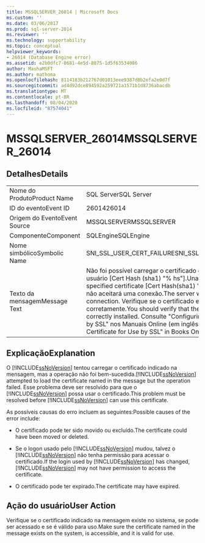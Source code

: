 ```yaml
---
title: MSSQLSERVER_26014 | Microsoft Docs
ms.custom: ''
ms.date: 03/06/2017
ms.prod: sql-server-2014
ms.reviewer: ''
ms.technology: supportability
ms.topic: conceptual
helpviewer_keywords:
- 26014 (Database Engine error)
ms.assetid: e2b0dfc7-0681-4e5d-8875-1d5f63534086
author: MashaMSFT
ms.author: mathoma
ms.openlocfilehash: 8114183b212767d01013eee9387d8b2efa2e0d7f
ms.sourcegitcommit: ad4d92dce894592a259721a1571b1d8736abacdb
ms.translationtype: MT
ms.contentlocale: pt-BR
ms.lasthandoff: 08/04/2020
ms.locfileid: "87574041"
---
```

# <a name="mssqlserver_26014"></a><span data-ttu-id="f869e-102">MSSQLSERVER_26014</span><span class="sxs-lookup"><span data-stu-id="f869e-102">MSSQLSERVER_26014</span></span>
    
## <a name="details"></a><span data-ttu-id="f869e-103">Detalhes</span><span class="sxs-lookup"><span data-stu-id="f869e-103">Details</span></span>  
  
|||  
|-|-|  
|<span data-ttu-id="f869e-104">Nome do Produto</span><span class="sxs-lookup"><span data-stu-id="f869e-104">Product Name</span></span>|<span data-ttu-id="f869e-105">SQL Server</span><span class="sxs-lookup"><span data-stu-id="f869e-105">SQL Server</span></span>|  
|<span data-ttu-id="f869e-106">ID do evento</span><span class="sxs-lookup"><span data-stu-id="f869e-106">Event ID</span></span>|<span data-ttu-id="f869e-107">26014</span><span class="sxs-lookup"><span data-stu-id="f869e-107">26014</span></span>|  
|<span data-ttu-id="f869e-108">Origem do Evento</span><span class="sxs-lookup"><span data-stu-id="f869e-108">Event Source</span></span>|<span data-ttu-id="f869e-109">MSSQLSERVER</span><span class="sxs-lookup"><span data-stu-id="f869e-109">MSSQLSERVER</span></span>|  
|<span data-ttu-id="f869e-110">Componente</span><span class="sxs-lookup"><span data-stu-id="f869e-110">Component</span></span>|<span data-ttu-id="f869e-111">SQLEngine</span><span class="sxs-lookup"><span data-stu-id="f869e-111">SQLEngine</span></span>|  
|<span data-ttu-id="f869e-112">Nome simbólico</span><span class="sxs-lookup"><span data-stu-id="f869e-112">Symbolic Name</span></span>|<span data-ttu-id="f869e-113">SNI_SSL_USER_CERT_FAILURE</span><span class="sxs-lookup"><span data-stu-id="f869e-113">SNI_SSL_USER_CERT_FAILURE</span></span>|  
|<span data-ttu-id="f869e-114">Texto da mensagem</span><span class="sxs-lookup"><span data-stu-id="f869e-114">Message Text</span></span>|<span data-ttu-id="f869e-115">Não foi possível carregar o certificado especificado pelo usuário [Cert Hash (sha1) "% hs"].</span><span class="sxs-lookup"><span data-stu-id="f869e-115">Unable to load user-specified certificate [Cert Hash(sha1) "%hs"].</span></span> <span data-ttu-id="f869e-116">O servidor não aceitará uma conexão.</span><span class="sxs-lookup"><span data-stu-id="f869e-116">The server will not accept a connection.</span></span> <span data-ttu-id="f869e-117">Verifique se o certificado está instalado corretamente.</span><span class="sxs-lookup"><span data-stu-id="f869e-117">You should verify that the certificate is correctly installed.</span></span> <span data-ttu-id="f869e-118">Consulte "Configuring Certificate for Use by SSL" nos Manuais Online (em inglês).</span><span class="sxs-lookup"><span data-stu-id="f869e-118">See "Configuring Certificate for Use by SSL" in Books Online.</span></span>|  
  
## <a name="explanation"></a><span data-ttu-id="f869e-119">Explicação</span><span class="sxs-lookup"><span data-stu-id="f869e-119">Explanation</span></span>  
 <span data-ttu-id="f869e-120">O [!INCLUDE[ssNoVersion](../../includes/ssnoversion-md.md)] tentou carregar o certificado indicado na mensagem, mas a operação não foi bem-sucedida.</span><span class="sxs-lookup"><span data-stu-id="f869e-120">[!INCLUDE[ssNoVersion](../../includes/ssnoversion-md.md)] attempted to load the certificate named in the message but the operation failed.</span></span> <span data-ttu-id="f869e-121">Esse problema deve ser resolvido para que o [!INCLUDE[ssNoVersion](../../includes/ssnoversion-md.md)] possa usar o certificado.</span><span class="sxs-lookup"><span data-stu-id="f869e-121">This problem must be resolved before [!INCLUDE[ssNoVersion](../../includes/ssnoversion-md.md)] can use this certificate.</span></span>  
  
 <span data-ttu-id="f869e-122">As possíveis causas do erro incluem as seguintes:</span><span class="sxs-lookup"><span data-stu-id="f869e-122">Possible causes of the error include:</span></span>  
  
-   <span data-ttu-id="f869e-123">O certificado pode ter sido movido ou excluído.</span><span class="sxs-lookup"><span data-stu-id="f869e-123">The certificate could have been moved or deleted.</span></span>  
  
-   <span data-ttu-id="f869e-124">Se o logon usado pelo [!INCLUDE[ssNoVersion](../../includes/ssnoversion-md.md)] mudou, talvez o [!INCLUDE[ssNoVersion](../../includes/ssnoversion-md.md)] não tenha permissão para acessar o certificado.</span><span class="sxs-lookup"><span data-stu-id="f869e-124">If the login used by [!INCLUDE[ssNoVersion](../../includes/ssnoversion-md.md)] has changed, [!INCLUDE[ssNoVersion](../../includes/ssnoversion-md.md)] may not have permission to access the certificate.</span></span>  
  
-   <span data-ttu-id="f869e-125">O certificado pode ter expirado.</span><span class="sxs-lookup"><span data-stu-id="f869e-125">The certificate may have expired.</span></span>  
  
## <a name="user-action"></a><span data-ttu-id="f869e-126">Ação do usuário</span><span class="sxs-lookup"><span data-stu-id="f869e-126">User Action</span></span>  
 <span data-ttu-id="f869e-127">Verifique se o certificado indicado na mensagem existe no sistema, se pode ser acessado e se é válido para uso.</span><span class="sxs-lookup"><span data-stu-id="f869e-127">Make sure the certificate named in the message exists on the system, is accessible, and it is valid for use.</span></span>  
  
  
